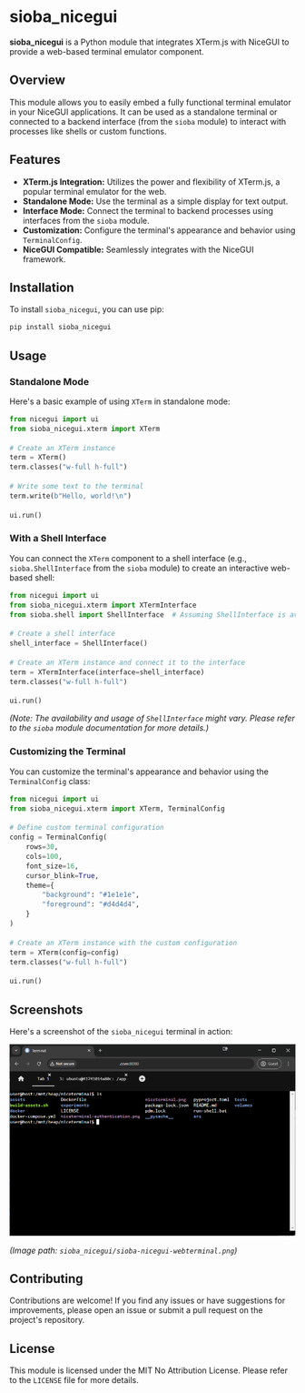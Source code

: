 # sioba_nicegui

**sioba_nicegui** is a Python module that integrates XTerm.js with NiceGUI to provide a web-based terminal emulator component.

## Overview

This module allows you to easily embed a fully functional terminal emulator in your NiceGUI applications. It can be used as a standalone terminal or connected to a backend interface (from the `sioba` module) to interact with processes like shells or custom functions.

## Features

*   **XTerm.js Integration:** Utilizes the power and flexibility of XTerm.js, a popular terminal emulator for the web.
*   **Standalone Mode:** Use the terminal as a simple display for text output.
*   **Interface Mode:** Connect the terminal to backend processes using interfaces from the `sioba` module.
*   **Customization:** Configure the terminal's appearance and behavior using `TerminalConfig`.
*   **NiceGUI Compatible:** Seamlessly integrates with the NiceGUI framework.

## Installation

To install `sioba_nicegui`, you can use pip:

```bash
pip install sioba_nicegui
```

## Usage

### Standalone Mode

Here's a basic example of using `XTerm` in standalone mode:

```python
from nicegui import ui
from sioba_nicegui.xterm import XTerm

# Create an XTerm instance
term = XTerm()
term.classes("w-full h-full")

# Write some text to the terminal
term.write(b"Hello, world!\n")

ui.run()
```

### With a Shell Interface

You can connect the `XTerm` component to a shell interface (e.g., `sioba.ShellInterface` from the `sioba` module) to create an interactive web-based shell:

```python
from nicegui import ui
from sioba_nicegui.xterm import XTermInterface
from sioba.shell import ShellInterface  # Assuming ShellInterface is available

# Create a shell interface
shell_interface = ShellInterface()

# Create an XTerm instance and connect it to the interface
term = XTermInterface(interface=shell_interface)
term.classes("w-full h-full")

ui.run()
```
*(Note: The availability and usage of `ShellInterface` might vary. Please refer to the `sioba` module documentation for more details.)*

### Customizing the Terminal

You can customize the terminal's appearance and behavior using the `TerminalConfig` class:

```python
from nicegui import ui
from sioba_nicegui.xterm import XTerm, TerminalConfig

# Define custom terminal configuration
config = TerminalConfig(
    rows=30,
    cols=100,
    font_size=16,
    cursor_blink=True,
    theme={
        "background": "#1e1e1e",
        "foreground": "#d4d4d4",
    }
)

# Create an XTerm instance with the custom configuration
term = XTerm(config=config)
term.classes("w-full h-full")

ui.run()
```

## Screenshots

Here's a screenshot of the `sioba_nicegui` terminal in action:

![sioba_nicegui Web Terminal](sioba-nicegui-webterminal.png)

*(Image path: `sioba_nicegui/sioba-nicegui-webterminal.png`)*

## Contributing

Contributions are welcome! If you find any issues or have suggestions for improvements, please open an issue or submit a pull request on the project's repository.

## License

This module is licensed under the MIT No Attribution License. Please refer to the `LICENSE` file for more details.
